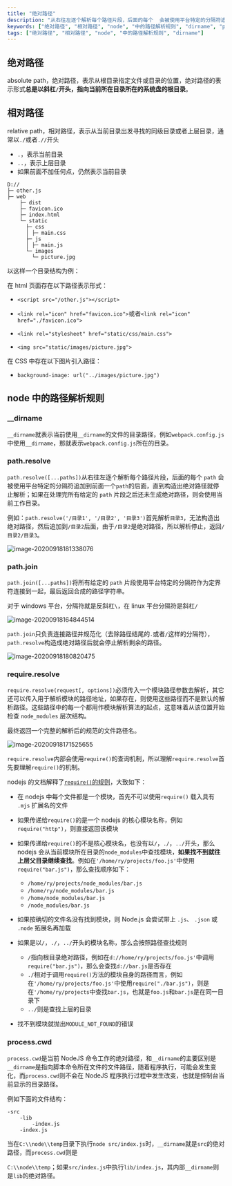```yaml
---
title: "绝对路径"
description: "从右往左逐个解析每个路径片段，后面的每个  会被使用平台特定的分隔符追加到前面一个的后面，直到构造出绝对路径就停止解析；如果在处理完所有给定的  片段之后还未生成绝对路径，则会使用当前工作目录。"
keywords: ["绝对路径", "相对路径", "node", "中的路径解析规则", "dirname", "pathresolve", "pathjoin", "requireresolve"]
tags: ["绝对路径", "相对路径", "node", "中的路径解析规则", "dirname"]
---
```


## 绝对路径

absolute path，绝对路径，表示从根目录指定文件或目录的位置，绝对路径的表示形式**总是以斜杠`/`开头，指向当前所在目录所在的系统盘的根目录**。

## 相对路径

relative path，相对路径，表示从当前目录出发寻找的同级目录或者上层目录，通常以`./`或者`.//`开头

- `.`，表示当前目录
- `..`，表示上层目录
- 如果前面不加任何点，仍然表示当前目录

```shell
D://
├─ other.js
├─ web
	├─ dist
    ├─ favicon.ico
    ├─ index.html
    └─ static
      ├─ css
      │	├─ main.css
      ├─ js
      │	├─ main.js
      └─ images
        └─ picture.jpg
```

以这样一个目录结构为例：

在 html 页面存在以下路径表示形式：

- `<script src="/other.js"></script>`
- `<link rel="icon" href="favicon.ico">`或者`<link rel="icon" href="./favicon.ico">`

- `<link rel="stylesheet" href="static/css/main.css">`
- `<img src="static/images/picture.jpg">`

在 CSS 中存在以下图片引入路径：

- `background-image: url("../images/picture.jpg")`

## node 中的路径解析规则

### \_\_dirname

`__dirname`就表示当前使用`__dirname`的文件的目录路径，例如`webpack.config.js`中使用`__dirname`，那就表示`webpack.config.js`所在的目录。

### path.resolve

`path.resolve([...paths])`从右往左逐个解析每个路径片段，后面的每个 `path` 会被使用平台特定的分隔符追加到前面一个`path`的后面，直到构造出绝对路径就停止解析；如果在处理完所有给定的 `path` 片段之后还未生成绝对路径，则会使用当前工作目录。

例如：`path.resolve('/目录1', '/目录2', '目录3')`首先解析`目录3`，无法构造出绝对路径，然后追加到`/目录2`后面，由于`/目录2`是绝对路径，所以解析停止，返回`/目录2/目录3`。

![image-20200918181338076](../../public/images/image-20200918181338076.png)

### path.join

`path.join([...paths])`将所有给定的 `path` 片段使用平台特定的分隔符作为定界符连接到一起，最后返回合成的路径字符串。

对于 windows 平台，分隔符就是反斜杠`\`，在 linux 平台分隔符是斜杠`/`

![image-20200918164844514](../../public/images/image-20200918164844514.png)

`path.join`只负责连接路径并规范化（去除路径结尾的`.`或者`/`这样的分隔符），`path.resolve`构造成绝对路径后就会停止解析剩余的路径。

![image-20200918180820475](../../public/images/image-20200918180820475.png)

### require.resolve

`require.resolve(request[, options])`必须传入一个模块路径参数去解析，其它还可以传入用于解析模块的路径地址，如果存在，则使用这些路径而不是默认的解析路径。这些路径中的每一个都用作模块解析算法的起点，这意味着从该位置开始检查 `node_modules` 层次结构。

最终返回一个完整的解析后的规范的文件路径名。

![image-20200918171525655](../../public/images/image-20200918171525655.png)

`require.resolve`内部会使用`require()`的查询机制，所以理解`require.resolve`首先要理解`require()`的机制。

nodejs 的文档解释了[`require()`的规则](http://nodejs.cn/api/modules.html#modules_all_together)，大致如下：

- 在 nodejs 中每个文件都是一个模块，首先不可以使用`require()` 载入具有 `.mjs` 扩展名的文件

- 如果传递给`require()`的是一个 nodejs 的核心模块名称，例如`require("http")`，则直接返回该模块
- 如果传递给`require()`的不是核心模块名，也没有以`/`，`./`，`../`开头，那么 nodejs 会从当前模块所在目录的`node_modules`中查找模块，**如果找不到就往上层父目录继续查找**。例如在`'/home/ry/projects/foo.js'`中使用`require("bar.js")`，那么查找顺序如下：

  - `/home/ry/projects/node_modules/bar.js`
  - `/home/ry/node_modules/bar.js`
  - `/home/node_modules/bar.js`
  - `/node_modules/bar.js`

- 如果按确切的文件名没有找到模块，则 Node.js 会尝试带上 `.js`、 `.json` 或 `.node` 拓展名再加载
- 如果是以`/`，`./`，`../`开头的模块名称，那么会按照路径查找规则

  - `/`指向根目录绝对路径，例如在`d://home/ry/projects/foo.js'`中调用`require("bar.js")`，那么会查找`d://bar.js`是否存在
  - `./`相对于调用`require()`方法的模块自身的路径而言，例如在`'/home/ry/projects/foo.js'`中使用`require("./bar.js")`，则是在`'/home/ry/projects`中查找`bar.js`，也就是`foo.js`和`bar.js`是在同一目录下
  - `../`则是查找上层的目录

- 找不到模块就抛出`MODULE_NOT_FOUND`的错误

### process.cwd

`process.cwd`是当前 NodeJS 命令工作的绝对路径，和`__dirname`的主要区别是`__dirname`是指向脚本命令所在文件的文件路径，随着程序执行，可能会发生变化，而`process.cwd`则不会在 NodeJS 程序执行过程中发生改变，也就是控制台当前显示的目录路径。

例如下面的文件结构：

```shell
-src
	-lib
		-index.js
	-index.js
```

当在`C:\\node\\temp`目录下执行`node src/index.js`时，`__dirname`就是`src`的绝对路径，而`process.cwd`则是

`C:\\node\\temp`；如果`src/index.js`中执行`lib/index.js`，其内部`__dirname`则是`lib`的绝对路径。
